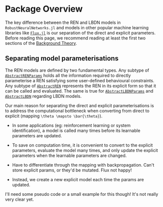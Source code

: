 # Package Overview

The key difference between the REN and LBDN models in `RobustNeuralNetworks.jl` and models in other popular machine learning libraries like [`Flux.jl`](https://fluxml.ai/) is our separation of the direct and explicit parameters. Before reading this page, we recommend reading at least the first two sections of the [Background Theory](@ref).

## Separating model parameterisations

The REN models are defined by two fundamental types. Any subtype of [`AbstractRENParams`](@ref) holds all the information required to directly parameterise a REN satisfying some user-defined behavioural constraints. Any subtype of [`AbstractREN`](@ref) represents the REN in its explicit form so that it can be called and evaluated. The same is true for [`AbstractLBDNParams`](@ref) and [`AbstractLBDN`](@ref) regarding LBDN models.

Our main reason for separating the direct and explicit parameterisations is to address the computational bottleneck when converting from direct to explicit (mapping ``\theta \mapsto \bar{\theta}``).

- In some applications (eg: reinforcement learning or system identification), a model is called many times before its learnable parameters are updated.

- To save on computation time, it is convenient to convert to the explicit parameters, evaluate the model many times, and only update the explicit parameters when the learnable parameters are changed. 

- Have to differentiate through the mapping with backpropagation. Can't store explicit params, or they'd be mutated. Flux not happy!

- Instead, we create a new explicit model each time the params are updated.

I'll need some pseudo code or a small example for this though! It's not really very clear yet. 



